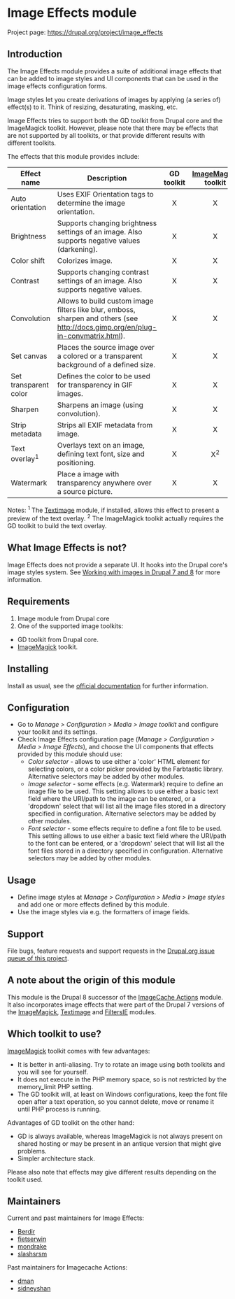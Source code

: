 # Image Effects module

Project page: https://drupal.org/project/image_effects


## Introduction

The Image Effects module provides a suite of additional image effects that can
be added to image styles and UI components that can be used in the image effects
configuration forms.

Image styles let you create derivations of images by applying (a series of)
effect(s) to it. Think of resizing, desaturating, masking, etc.

Image Effects tries to support both the GD toolkit from Drupal core and the
ImageMagick toolkit. However, please note that there may be effects that are
not supported by all toolkits, or that provide different results with different
toolkits.

The effects that this module provides include:

Effect name      | Description                                                                                  | GD toolkit | [ImageMagick](https://drupal.org/project/imagemagick) toolkit |
-----------------|----------------------------------------------------------------------------------------------|:----------:|:-------------------:|
Auto orientation | Uses EXIF Orientation tags to determine the image orientation.                               | X          | X                   |
Brightness       | Supports changing brightness settings of an image. Also supports negative values (darkening).| X          | X                   |
Color shift      | Colorizes image.                                                                             | X          | X                   |
Contrast         | Supports changing contrast settings of an image. Also supports negative values.              | X          | X                   |
Convolution      | Allows to build custom image filters like blur, emboss, sharpen and others (see http://docs.gimp.org/en/plug-in-convmatrix.html). | X          | X                   |
Set canvas       | Places the source image over a colored or a transparent background of a defined size.        | X          | X                   |
Set transparent color | Defines the color to be used for transparency in GIF images.                            | X          | X                   |
Sharpen          | Sharpens an image (using convolution).                                                       | X          | X                   |
Strip metadata   | Strips all EXIF metadata from image.                                                         | X          | X                   |
Text overlay<sup>1</sup> | Overlays text on an image, defining text font, size and positioning.                 | X          | X<sup>2</sup>       |
Watermark        | Place a image with transparency anywhere over a source picture.                              | X          | X                   |

Notes:
<sup>1</sup> The [Textimage](https://drupal.org/project/textimage) module, if installed, allows this effect to present a preview of the text overlay.
<sup>2</sup> The ImageMagick toolkit actually requires the GD toolkit to build the text overlay.


## What Image Effects is not?

Image Effects does not provide a separate UI. It hooks into the Drupal core's
image styles system. See [Working with images in Drupal 7 and 8](https://drupal.org/documentation/modules/image) for more
information.


## Requirements

1. Image module from Drupal core
1. One of the supported image toolkits:
  - GD toolkit from Drupal core.
  - [ImageMagick](https://drupal.org/project/imagemagick) toolkit.


## Installing

Install as usual, see the [official documentation](https://www.drupal.org/documentation/install/modules-themes/modules-8)
for further information.


## Configuration

- Go to _Manage > Configuration > Media > Image toolkit_ and configure your
  toolkit and its settings.
- Check Image Effects configuration page (_Manage > Configuration > Media >
  Image Effects_), and choose the UI components that effects provided by this
  module should use:
  - _Color selector_ - allows to use either a 'color' HTML element for selecting
    colors, or a color picker provided by the Farbtastic library. Alternative
    selectors may be added by other modules.
  - _Image selector_ - some effects (e.g. Watermark) require to define an image
    file to be used. This setting allows to use either a basic text field where
    the URI/path to the image can be entered, or a 'dropdown' select that will
    list all the image files stored in a directory specified in configuration.
    Alternative selectors may be added by other modules.
  - _Font selector_ - some effects require to define a font file to be used.
    This setting allows to use either a basic text field where the URI/path to
    the font can be entered, or a 'dropdown' select that will list all the font
    files stored in a directory specified in configuration. Alternative
    selectors may be added by other modules.


## Usage

- Define image styles at _Manage > Configuration > Media > Image styles_ and add
  one or more effects defined by this module.
- Use the image styles via e.g. the formatters of image fields.


## Support

File bugs, feature requests and support requests in the [Drupal.org issue queue
of this project](https://www.drupal.org/project/issues/image_effects).


## A note about the origin of this module

This module is the Drupal 8 successor of the [ImageCache Actions](https://www.drupal.org/project/imagecache_actions) module.
It also incorporates image effects that were part of the Drupal 7 versions of the
[ImageMagick](https://drupal.org/project/imagemagick), [Textimage](https://drupal.org/project/textimage) and [FiltersIE](https://www.drupal.org/project/filtersie) modules.


## Which toolkit to use?

[ImageMagick](https://drupal.org/project/imagemagick) toolkit comes with few advantages:
- It is better in anti-aliasing. Try to rotate an image using both toolkits and
  you will see for yourself.
- It does not execute in the PHP memory space, so is not restricted by the
  memory_limit PHP setting.
- The GD toolkit will, at least on Windows configurations, keep the font file
  open after a text operation, so you cannot delete, move or rename it until PHP
  process is running.

Advantages of GD toolkit on the other hand:
- GD is always available, whereas ImageMagick is not always present on shared
  hosting or may be present in an antique version that might give problems.
- Simpler architecture stack.

Please also note that effects may give different results depending on the
toolkit used.


## Maintainers

Current and past maintainers for Image Effects:
- [Berdir](https://www.drupal.org/u/Berdir)
- [fietserwin](https://www.drupal.org/u/fietserwin)
- [mondrake](https://www.drupal.org/u/mondrake)
- [slashsrsm](https://www.drupal.org/u/slashrsm)

Past maintainers for Imagecache Actions:
- [dman](https://drupal.org/user/33240)
- [sidneyshan](https://drupal.org/user/652426)

